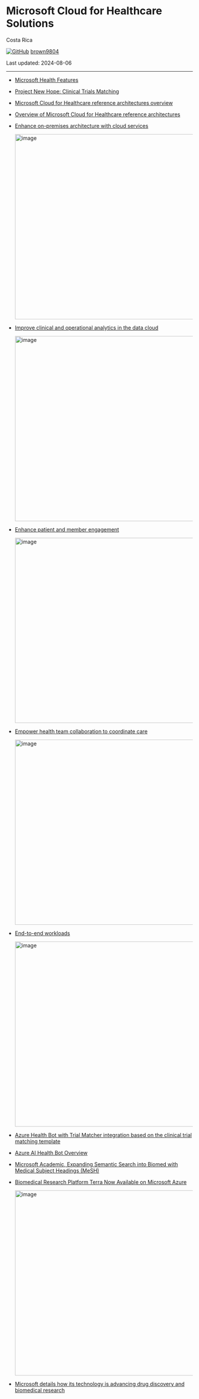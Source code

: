 # Microsoft Cloud for Healthcare Solutions

Costa Rica

[![GitHub](https://img.shields.io/badge/--181717?logo=github&logoColor=ffffff)](https://github.com/)
[brown9804](https://github.com/brown9804)

Last updated: 2024-08-06

------------------------------------------


- [Microsoft Health Features](https://www.microsoft.com/en-us/research/lab/microsoft-health-futures/projects/)
- [Project New Hope: Clinical Trials Matching](https://www.microsoft.com/en-us/research/project/project-new-hope-clinical-trials-matching/)
- [Microsoft Cloud for Healthcare reference architectures overview](https://learn.microsoft.com/en-us/industry/well-architected/healthcare/architecture-overview)
- [Overview of Microsoft Cloud for Healthcare reference architectures](https://learn.microsoft.com/en-us/industry/healthcare/architecture/overview)
- [Enhance on-premises architecture with cloud services](https://learn.microsoft.com/en-us/industry/healthcare/architecture/enhance-on-premises-architecture)

  <img width="500" alt="image" src="https://github.com/user-attachments/assets/89d81202-1417-4e85-8e39-85e03639a2e3">

- [Improve clinical and operational analytics in the data cloud](https://learn.microsoft.com/en-us/industry/healthcare/architecture/clinical-and-operational-analytics)

   <img width="500" alt="image" src="https://github.com/user-attachments/assets/10cd1da5-1ee8-46c7-94ad-dc46566ed377">

- [Enhance patient and member engagement](https://learn.microsoft.com/en-us/industry/healthcare/architecture/enhance-patient-engagement)

   <img width="500" alt="image" src="https://github.com/user-attachments/assets/0511e047-abd6-4c69-b7c5-f0498bf53467">

- [Empower health team collaboration to coordinate care](https://learn.microsoft.com/en-us/industry/healthcare/architecture/empower-health-team-collaboration)

   <img width="500" alt="image" src="https://github.com/user-attachments/assets/2aad891f-2d42-4d85-bb2e-2b2b9f0e0421">

- [End-to-end workloads](https://learn.microsoft.com/en-us/industry/healthcare/architecture/fhir-workloads)

   <img width="500" alt="image" src="https://github.com/user-attachments/assets/ac509546-b218-4d56-bed4-3bea9d5591bb">

- [Azure Health Bot with Trial Matcher integration based on the clinical trial matching template](https://techcommunity.microsoft.com/t5/healthcare-and-life-sciences/enable-ai-driven-clinical-trials-matching-with-an-open-source/ba-p/3890797)

- [Azure AI Health Bot Overview](https://learn.microsoft.com/en-us/azure/health-bot/overview)
- [Microsoft Academic, Expanding Semantic Search into Biomed with Medical Subject Headings (MeSH)](https://www.microsoft.com/en-us/research/project/academic/articles/expanding-semantic-search-into-biomed-with-medical-subject-headings-mesh/)
- [Biomedical Research Platform Terra Now Available on Microsoft Azure](https://www.microsoft.com/en-us/research/blog/biomedical-research-platform-terra-now-available-on-microsoft-azure/)

   <img width="500" alt="image" src="https://github.com/user-attachments/assets/71a6929f-db18-49a8-a62c-ee6f3c2dccf1">

- [Microsoft details how its technology is advancing drug discovery and biomedical research](https://www.drugdiscoverytrends.com/microsoft-research-impact-drug-discovery/)

  

